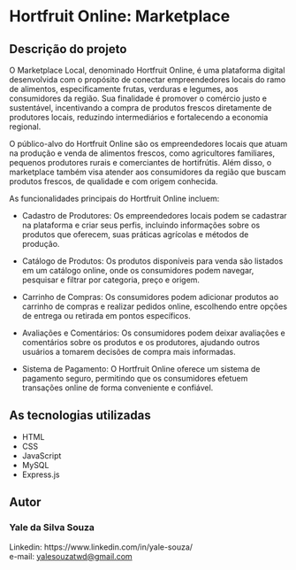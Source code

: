 <h1>Hortfruit Online: Marketplace</h1>

<h2>Descrição do projeto</h2>

<p>O Marketplace Local, denominado Hortfruit Online, é uma plataforma digital desenvolvida com o propósito de conectar empreendedores locais do ramo de alimentos, especificamente frutas, verduras e legumes, aos consumidores da região. Sua finalidade é promover o comércio justo e sustentável, incentivando a compra de produtos frescos diretamente de produtores locais, reduzindo intermediários e fortalecendo a economia regional.

O público-alvo do Hortfruit Online são os empreendedores locais que atuam na produção e venda de alimentos frescos, como agricultores familiares, pequenos produtores rurais e comerciantes de hortifrútis. Além disso, o marketplace também visa atender aos consumidores da região que buscam produtos frescos, de qualidade e com origem conhecida.</p>

As funcionalidades principais do Hortfruit Online incluem:

- Cadastro de Produtores: Os empreendedores locais podem se cadastrar na plataforma e criar seus perfis, incluindo informações sobre os produtos que oferecem, suas práticas agrícolas e métodos de produção.

- Catálogo de Produtos: Os produtos disponíveis para venda são listados em um catálogo online, onde os consumidores podem navegar, pesquisar e filtrar por categoria, preço e origem.

- Carrinho de Compras: Os consumidores podem adicionar produtos ao carrinho de compras e realizar pedidos online, escolhendo entre opções de entrega ou retirada em pontos específicos.

- Avaliações e Comentários: Os consumidores podem deixar avaliações e comentários sobre os produtos e os produtores, ajudando outros usuários a tomarem decisões de compra mais informadas.

- Sistema de Pagamento: O Hortfruit Online oferece um sistema de pagamento seguro, permitindo que os consumidores efetuem transações online de forma conveniente e confiável.

<h2>As tecnologias utilizadas</h2>

 - HTML
 - CSS
 - JavaScript 
 - MySQL 
-  Express.js 

<h2>Autor</h2>

  <h3>Yale da Silva Souza</h3>
 Linkedin:
https://www.linkedin.com/in/yale-souza/
<br>
 e-mail: 
<a href="#!">yalesouzatwd@gmail.com</a>
